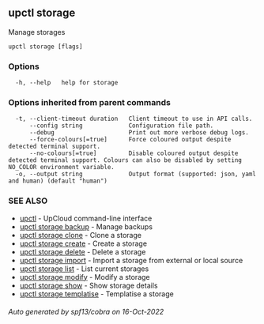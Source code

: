 ## upctl storage

Manage storages

```
upctl storage [flags]
```

### Options

```
  -h, --help   help for storage
```

### Options inherited from parent commands

```
  -t, --client-timeout duration   Client timeout to use in API calls.
      --config string             Configuration file path.
      --debug                     Print out more verbose debug logs.
      --force-colours[=true]      Force coloured output despite detected terminal support.
      --no-colours[=true]         Disable coloured output despite detected terminal support. Colours can also be disabled by setting NO_COLOR environment variable.
  -o, --output string             Output format (supported: json, yaml and human) (default "human")
```

### SEE ALSO

* [upctl](upctl.md)	 - UpCloud command-line interface
* [upctl storage backup](upctl_storage_backup.md)	 - Manage backups
* [upctl storage clone](upctl_storage_clone.md)	 - Clone a storage
* [upctl storage create](upctl_storage_create.md)	 - Create a storage
* [upctl storage delete](upctl_storage_delete.md)	 - Delete a storage
* [upctl storage import](upctl_storage_import.md)	 - Import a storage from external or local source
* [upctl storage list](upctl_storage_list.md)	 - List current storages
* [upctl storage modify](upctl_storage_modify.md)	 - Modify a storage
* [upctl storage show](upctl_storage_show.md)	 - Show storage details
* [upctl storage templatise](upctl_storage_templatise.md)	 - Templatise a storage

###### Auto generated by spf13/cobra on 16-Oct-2022
